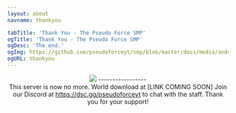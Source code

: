 ```yaml
---
layout: about
navname: thankyou

tabTitle: 'Thank You - The Pseudo Force SMP'
ogTitle: 'Thank You - The Pseudo Force SMP'
ogDesc: 'The end.'
ogImg: https://github.com/pseudoforceyt/smp/blob/master/docs/media/android-chrome-512x512.png?raw=true
ogURL: thankyou
---
```

<p align="center">
<img src="https://media.discordapp.net/attachments/837210619257683988/893824385113292810/Thank-new-yellow-black.png?width=450&height=450" />
-----------------<br>
This server is now no more. World download at [LINK COMING SOON] Join our Discord at <a href="https://dsc.gg/pseudoforceyt">https://dsc.gg/pseudoforceyt</a> to chat with the staff. Thank you for your support!
</p>

